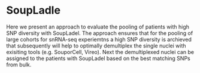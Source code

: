 # SoupLadle
Here we present an approach to evaluate the pooling of patients with high SNP diversity with SoupLadel. The approach ensures that for the pooling of large cohorts for snRNA-seq experiemtns a high SNP diversity is archieved that subsequently will help to optimally demultiplex the single nuclei with exisiting tools (e.g. SouporCell, Vireo).
Next the demultiplexed nuclei can be assigned to the patients with SoupLadel based on the best matching SNPs from bulk.
